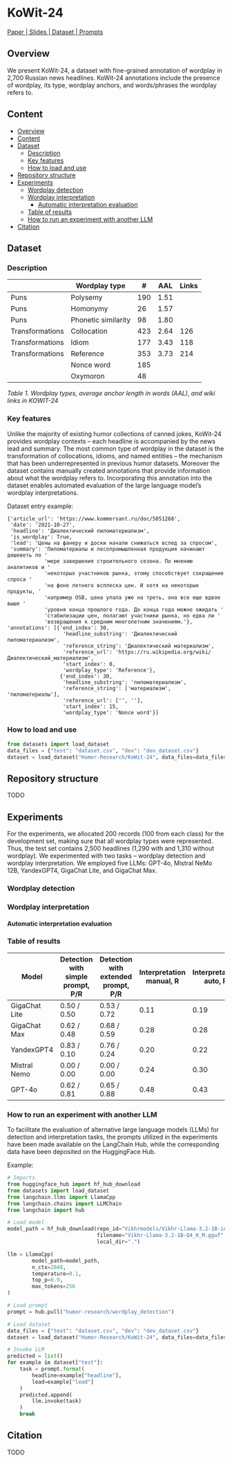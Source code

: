 # KoWit-24 

[ Paper ](#)|[ Slides ](#)|[ Dataset ](https://huggingface.co/datasets/Humor-Research/KoWit-24)|[ Prompts ](https://smith.langchain.com/hub/humor-research)

## Overview

We present KoWit-24, a dataset with fine-grained annotation of wordplay in 2,700 Russian news headlines. KoWit-24 annotations include the presence of wordplay, its type, wordplay anchors, and words/phrases the wordplay refers to.

## Content

- [Overview](#Overview)
- [Content](#Content)
- [Dataset](#Dataset)
  - [Description](#Description)
  - [Key features](#Key-features)
  - [How to load and use](#How-to-load-and-use)
- [Repository structure](#Repository-structure)
- [Experiments](#Experiments)
  - [Wordplay detection](#Wordplay-detection)
  - [Wordplay interpretation](#Wordplay-interpretation)
    - [Automatic interpretation evaluation](#Automatic-interpretation-evaluation)
  - [Table of results](#Table-of-results)
  - [How to run an experiment with another LLM](#How-to-run-an-experiment-with-another-LLM)
- [Citation](#Citation)


## Dataset

### Description

|                 | Wordplay type       | #   | AAL  | Links |
|-----------------|---------------------|-----|------|-------|
| Puns            | Polysemy            | 190 | 1.51 |       |
| Puns            | Homonymy            | 26  | 1.57 |       |
| Puns            | Phonetic similarity | 98  | 1.80 |       |
| Transformations | Collocation         | 423 | 2.64 | 126   |
| Transformations | Idiom               | 177 | 3.43 | 118   |
| Transformations | Reference           | 353 | 3.73 | 214   |
|                 | Nonce word          | 185 |      |       |
|                 | Oxymoron            | 48  |      |       |

*Table 1. Wordplay types, average anchor length in words (AAL), and wiki links in KOWIT-24*

### Key features

Unlike the majority of existing humor collections of canned jokes, KoWit-24 provides wordplay contexts – each headline is accompanied by the news lead and summary. The most common type of wordplay in the dataset is the transformation of collocations, idioms, and named entities – the mechanism that has been underrepresented in previous humor datasets. Moreover the dataset contains manually created annotations that provide information about what the wordplay refers to. Incorporating this annotation into the dataset enables automated evaluation of the large language model’s wordplay interpretations.

Dataset entry example:
```
{'article_url': 'https://www.kommersant.ru/doc/5051268',
 'date': '2021-10-27',
 'headline': 'Диалектический пиломатериализм',
 'is_wordplay': True,
 'lead': 'Цены на фанеру и доски начали снижаться вслед за спросом',
 'summary': 'Пиломатериалы и лесопромышленная продукция начинают дешеветь по '
            'мере завершения строительного сезона. По мнению аналитиков и '
            'некоторых участников рынка, этому способствует сокращение спроса '
            'на фоне летнего всплеска цен. И хотя на некоторые продукты, '
            'например OSB, цена упала уже на треть, она все еще вдвое выше '
            'уровня конца прошлого года. До конца года можно ожидать '
            'стабилизации цен, полагают участники рынка, но едва ли '
            'возвращения к средним многолетним значениям.'},
'annotations': [{'end_index': 30,
                  'headline_substring': 'Диалектический пиломатериализм',
                  'reference_string': 'Диалектический материализм',
                  'reference_url': 'https://ru.wikipedia.org/wiki/Диалектический_материализм',
                  'start_index': 0,
                  'wordplay_type': 'Reference'},
                 {'end_index': 30,
                  'headline_substring': 'пиломатериализм',
                  'reference_string': ['материализм', 'пиломатериалы'],
                  'reference_url': ['', ''],
                  'start_index': 15,
                  'wordplay_type': 'Nonce word'}]
```

### How to load and use

```python
from datasets import load_dataset
data_files = {"test": "dataset.csv", "dev": "dev_dataset.csv"}
dataset = load_dataset("Humor-Research/KoWit-24", data_files=data_files)

```

## Repository structure

TODO

## Experiments

For the experiments, we allocated 200 records (100 from each class) for the development set, making sure that all wordplay types were represented. Thus, the test set contains 2,500 headlines (1,290 with and 1,310 without wordplay). We experimented with two tasks – wordplay detection and wordplay interpretation. We employed five LLMs: GPT-4o, Mistral NeMo 12B, YandexGPT4, GigaChat Lite, and GigaChat Max. 

### Wordplay detection

### Wordplay interpretation

#### Automatic interpretation evaluation

### Table of results

| Model         | Detection with simple prompt, P/R | Detection with extended prompt, P/R | Interpretation manual, R | Interpretation auto, R |
|---------------|-----------------------------------|-------------------------------------|--------------------------|------------------------|
| GigaChat Lite | 0.50 / 0.50                       | 0.53 / 0.72                         | 0.11                     | 0.19                   |
| GigaChat Max  | 0.62 / 0.48                       | 0.68 / 0.59                         | 0.28                     | 0.28                   |
| YandexGPT4    | 0.83 / 0.10                       | 0.76 / 0.24                         | 0.20                     | 0.22                   |
| Mistral Nemo  | 0.00 / 0.00                       | 0.00 / 0.00                         | 0.24                     | 0.30                   |
| GPT-4o        | 0.62 / 0.81                       | 0.65 / 0.88                         | 0.48                     | 0.43                   |

### How to run an experiment with another LLM

To facilitate the evaluation of alternative large language models (LLMs) for detection and interpretation tasks, the prompts utilized in the experiments have been made available on the LangChain Hub, while the corresponding data have been deposited on the HuggingFace Hub.

Example:
```python
# Imports
from huggingface_hub import hf_hub_download
from datasets import load_dataset
from langchain.llms import LlamaCpp
from langchain.chains import LLMChain
from langchain import hub

# Load model
model_path = hf_hub_download(repo_id="Vikhrmodels/Vikhr-Llama-3.2-1B-instruct-GGUF",
                             filename="Vikhr-Llama-3.2-1B-Q4_K_M.gguf",
                             local_dir=".")

llm = LlamaCpp(
        model_path=model_path,
        n_ctx=2048,
        temperature=0.1,
        top_p=0.9,
        max_tokens=256
)

# Load prompt
prompt = hub.pull("humor-research/wordplay_detection")

# Load dataset
data_files = {"test": "dataset.csv", "dev": "dev_dataset.csv"}
dataset = load_dataset("Humor-Research/KoWit-24", data_files=data_files)

# Invoke LLM
predicted = list()
for example in dataset["test"]:
    task = prompt.format(
        headline=example["headline"],
        lead=example["lead"]
    )
    predicted.append(
        llm.invoke(task)
    )
    break
```

## Citation

TODO